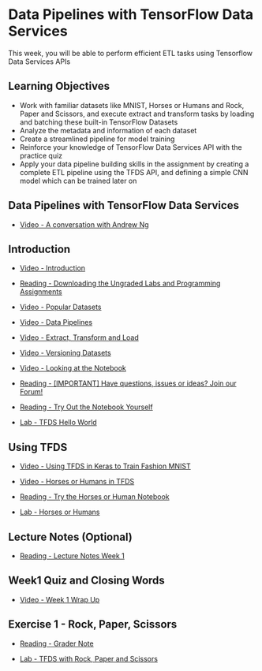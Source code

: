 # Data Pipelines with TensorFlow Data Services

This week, you will be able to perform efficient ETL tasks using Tensorflow Data Services APIs

## Learning Objectives

- Work with familiar datasets like MNIST, Horses or Humans and Rock, Paper and Scissors, and execute extract and transform tasks by loading and batching these built-in TensorFlow Datasets
- Analyze the metadata and information of each dataset
- Create a streamlined pipeline for model training
- Reinforce your knowledge of TensorFlow Data Services API with the practice quiz
- Apply your data pipeline building skills in the assignment by creating a complete ETL pipeline using the TFDS API, and defining a simple CNN model which can be trained later on

## Data Pipelines with TensorFlow Data Services

- [Video - A conversation with Andrew Ng](https://www.coursera.org/learn/data-pipelines-tensorflow/lecture/OnPNf/a-conversation-with-andrew-ng)

## Introduction

- [Video - Introduction](https://www.coursera.org/learn/data-pipelines-tensorflow/lecture/MfcaJ/introduction)

- [Reading - Downloading the Ungraded Labs and Programming Assignments](https://www.coursera.org/learn/data-pipelines-tensorflow/supplement/xtnIX/downloading-the-ungraded-labs-and-programming-assignments)

- [Video - Popular Datasets](https://www.coursera.org/learn/data-pipelines-tensorflow/lecture/SnWzZ/popular-datasets)

- [Video - Data Pipelines](https://www.coursera.org/learn/data-pipelines-tensorflow/lecture/c24QF/data-pipelines)

- [Video - Extract, Transform and Load](https://www.coursera.org/learn/data-pipelines-tensorflow/lecture/hSh0U/extract-transform-and-load)

- [Video - Versioning Datasets](https://www.coursera.org/learn/data-pipelines-tensorflow/lecture/DXgh0/versioning-datasets)

- [Video - Looking at the Notebook](https://www.coursera.org/learn/data-pipelines-tensorflow/lecture/rEznF/looking-at-the-notebook)

- [Reading - [IMPORTANT] Have questions, issues or ideas? Join our Forum!](https://community.deeplearning.ai/c/course-q-a/tensorflow-data-and-deployment-specialization/tf2-course-3/143)

- [Reading - Try Out the Notebook Yourself](https://github.com/https-deeplearning-ai/tensorflow-2-public/blob/main/C3_Data-pipelines/W1/ungraded_labs/C3_W1_Lab_1_tfds_hello_world.ipynb)

- [Lab - TFDS Hello World](./Labs/C3_W1_Lab_1_tfds_hello_world.ipynb)

## Using TFDS

- [Video - Using TFDS in Keras to Train Fashion MNIST](https://www.coursera.org/learn/data-pipelines-tensorflow/lecture/XQb0C/using-tfds-in-keras-to-train-fashion-mnist)

- [Video - Horses or Humans in TFDS](https://www.coursera.org/learn/data-pipelines-tensorflow/lecture/REYUT/horses-or-humans-in-tfds)

- [Reading - Try the Horses or Human Notebook](https://github.com/https-deeplearning-ai/tensorflow-2-public/blob/main/C3_Data-pipelines/W1/ungraded_labs/C3_W1_Lab_2_horses_or_humans.ipynb)

- [Lab - Horses or Humans](./Labs/C3_W1_Lab_2_horses_or_humans.ipynb)

## Lecture Notes (Optional)

- [Reading - Lecture Notes Week 1](./Readings/C3_W1.pdf)

## Week1 Quiz and Closing Words

- [Video - Week 1 Wrap Up](https://www.coursera.org/learn/data-pipelines-tensorflow/lecture/CymBD/week-1-wrap-up)

## Exercise 1 - Rock, Paper, Scissors

- [Reading - Grader Note](https://www.coursera.org/learn/data-pipelines-tensorflow/supplement/n1aIs/grader-note)

- [Lab - TFDS with Rock, Paper and Scissors](./Labs/C3_W1_Assignment.ipynb)